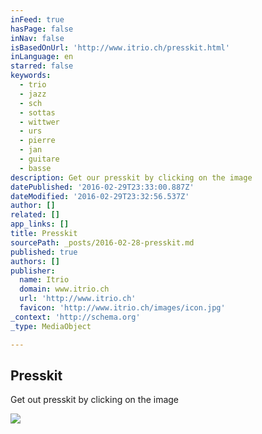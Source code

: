 ```yaml
---
inFeed: true
hasPage: false
inNav: false
isBasedOnUrl: 'http://www.itrio.ch/presskit.html'
inLanguage: en
starred: false
keywords:
  - trio
  - jazz
  - sch
  - sottas
  - wittwer
  - urs
  - pierre
  - jan
  - guitare
  - basse
description: Get our presskit by clicking on the image
datePublished: '2016-02-29T23:33:00.887Z'
dateModified: '2016-02-29T23:32:56.537Z'
author: []
related: []
app_links: []
title: Presskit
sourcePath: _posts/2016-02-28-presskit.md
published: true
authors: []
publisher:
  name: Itrio
  domain: www.itrio.ch
  url: 'http://www.itrio.ch'
  favicon: 'http://www.itrio.ch/images/icon.jpg'
_context: 'http://schema.org'
_type: MediaObject

---
```

<article style=""><h1>Presskit</h1><p>Get out presskit by clicking on the image</p><img src="https://s3-us-west-2.amazonaws.com/the-grid-img/p/9d0561a3346c4211f368a823afb6c1afdbfa3b44.jpg" /></article>
